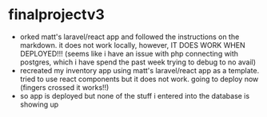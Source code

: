 # finalprojectv3
- orked matt's laravel/react app and followed the instructions on the markdown. it does not work locally, however, IT DOES WORK WHEN DEPLOYED!!! (seems like i have an issue with php connecting with postgres, which i have spend the past week trying to debug to no avail)
- recreated my inventory app using matt's laravel/react app as a template. tried to use react components but it does not work. going to deploy now (fingers crossed it works!!)
- so app is deployed but none of the stuff i entered into the database is showing up
